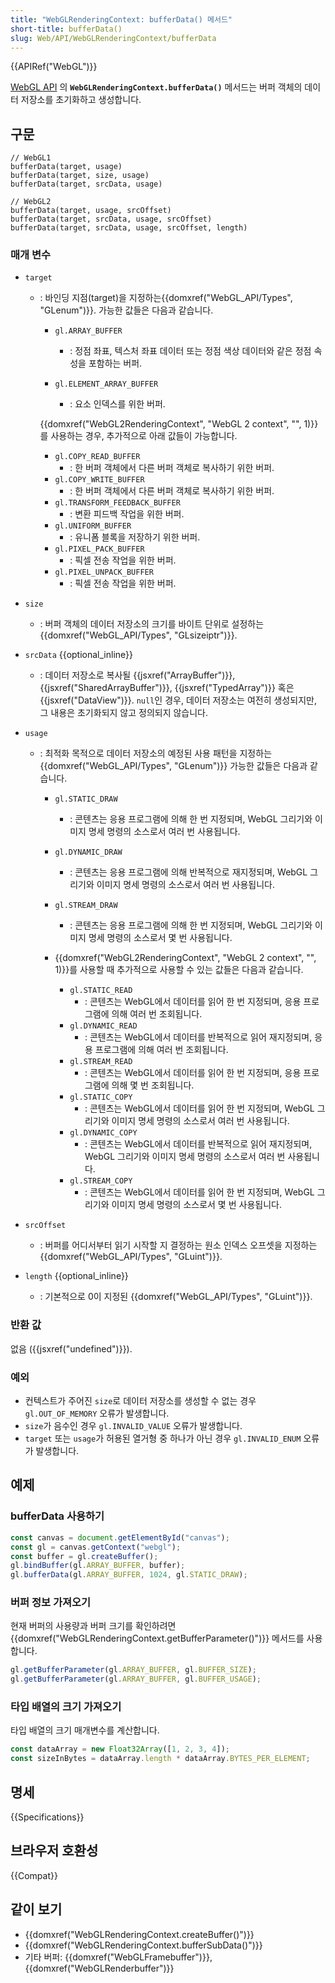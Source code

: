 ```yaml
---
title: "WebGLRenderingContext: bufferData() 메서드"
short-title: bufferData()
slug: Web/API/WebGLRenderingContext/bufferData
---
```


{{APIRef("WebGL")}}

[WebGL API](/en-US/docs/Web/API/WebGL_API) 의 **`WebGLRenderingContext.bufferData()`** 메서드는 버퍼 객체의 데이터 저장소를 초기화하고 생성합니다.

## 구문

```js-nolint
// WebGL1
bufferData(target, usage)
bufferData(target, size, usage)
bufferData(target, srcData, usage)

// WebGL2
bufferData(target, usage, srcOffset)
bufferData(target, srcData, usage, srcOffset)
bufferData(target, srcData, usage, srcOffset, length)
```

### 매개 변수

- `target`

  - : 바인딩 지점(target)을 지정하는{{domxref("WebGL_API/Types", "GLenum")}}. 가능한 값들은 다음과 같습니다.

    - `gl.ARRAY_BUFFER`
      - : 정점 좌표, 텍스처 좌표 데이터 또는 정점 색상 데이터와 같은 정점 속성을 포함하는 버퍼.
    - `gl.ELEMENT_ARRAY_BUFFER`

      - : 요소 인덱스를 위한 버퍼.

    {{domxref("WebGL2RenderingContext", "WebGL 2 context", "", 1)}}를 사용하는 경우, 추가적으로 아래 값들이 가능합니다.

    - `gl.COPY_READ_BUFFER`
      - : 한 버퍼 객체에서 다른 버퍼 객체로 복사하기 위한 버퍼.
    - `gl.COPY_WRITE_BUFFER`
      - : 한 버퍼 객체에서 다른 버퍼 객체로 복사하기 위한 버퍼.
    - `gl.TRANSFORM_FEEDBACK_BUFFER`
      - : 변환 피드백 작업을 위한 버퍼.
    - `gl.UNIFORM_BUFFER`
      - : 유니폼 블록을 저장하기 위한 버퍼.
    - `gl.PIXEL_PACK_BUFFER`
      - : 픽셀 전송 작업을 위한 버퍼.
    - `gl.PIXEL_UNPACK_BUFFER`
      - : 픽셀 전송 작업을 위한 버퍼.

- `size`
  - : 버퍼 객체의 데이터 저장소의 크기를 바이트 단위로 설정하는  {{domxref("WebGL_API/Types", "GLsizeiptr")}}.
- `srcData` {{optional_inline}}
  - : 데이터 저장소로 복사될 {{jsxref("ArrayBuffer")}}, {{jsxref("SharedArrayBuffer")}}, {{jsxref("TypedArray")}} 혹은 {{jsxref("DataView")}}. `null`인 경우, 데이터 저장소는 여전히 생성되지만, 그 내용은 초기화되지 않고 정의되지 않습니다.
- `usage`

  - : 최적화 목적으로 데이터 저장소의 예정된 사용 패턴을 지정하는 {{domxref("WebGL_API/Types", "GLenum")}} 가능한 값들은 다음과 같습니다.

    - `gl.STATIC_DRAW`
      - : 콘텐츠는 응용 프로그램에 의해 한 번 지정되며, WebGL 그리기와 이미지 명세 명령의 소스로서 여러 번 사용됩니다.
    - `gl.DYNAMIC_DRAW`
      - : 콘텐츠는 응용 프로그램에 의해 반복적으로 재지정되며, WebGL 그리기와 이미지 명세 명령의 소스로서 여러 번 사용됩니다.
    - `gl.STREAM_DRAW`
      - :  콘텐츠는 응용 프로그램에 의해 한 번 지정되며, WebGL 그리기와 이미지 명세 명령의 소스로서 몇 번 사용됩니다.
    - {{domxref("WebGL2RenderingContext", "WebGL 2 context", "", 1)}}를 사용할 때 추가적으로 사용할 수 있는 값들은 다음과 같습니다.

      - `gl.STATIC_READ`
        - : 콘텐츠는 WebGL에서 데이터를 읽어 한 번 지정되며, 응용 프로그램에 의해 여러 번 조회됩니다.
      - `gl.DYNAMIC_READ`
        - : 콘텐츠는 WebGL에서 데이터를 반복적으로 읽어 재지정되며, 응용 프로그램에 의해 여러 번 조회됩니다.
      - `gl.STREAM_READ`
        - : 콘텐츠는 WebGL에서 데이터를 읽어 한 번 지정되며, 응용 프로그램에 의해 몇 번 조회됩니다.
      - `gl.STATIC_COPY`
        - : 콘텐츠는 WebGL에서 데이터를 읽어 한 번 지정되며, WebGL 그리기와 이미지 명세 명령의 소스로서 여러 번 사용됩니다.
      - `gl.DYNAMIC_COPY`
        - : 콘텐츠는 WebGL에서 데이터를 반복적으로 읽어 재지정되며, WebGL 그리기와 이미지 명세 명령의 소스로서 여러 번 사용됩니다.
      - `gl.STREAM_COPY`
        - : 콘텐츠는 WebGL에서 데이터를 읽어 한 번 지정되며, WebGL 그리기와 이미지 명세 명령의 소스로서 몇 번 사용됩니다.

- `srcOffset`
  - : 버퍼를 어디서부터 읽기 시작할 지 결정하는 원소 인덱스 오프셋을 지정하는 {{domxref("WebGL_API/Types", "GLuint")}}.
- `length` {{optional_inline}}
  - : 기본적으로 0이 지정된 {{domxref("WebGL_API/Types", "GLuint")}}.

### 반환 값

없음 ({{jsxref("undefined")}}).

### 예외

- 컨텍스트가 주어진 `size`로 데이터 저장소를 생성할 수 없는 경우 `gl.OUT_OF_MEMORY` 오류가 발생합니다. 
- `size`가 음수인 경우 `gl.INVALID_VALUE` 오류가 발생합니다. 
- `target` 또는 `usage`가 허용된 열거형 중 하나가 아닌 경우 `gl.INVALID_ENUM` 오류가 발생합니다.

## 예제

### bufferData 사용하기

```js
const canvas = document.getElementById("canvas");
const gl = canvas.getContext("webgl");
const buffer = gl.createBuffer();
gl.bindBuffer(gl.ARRAY_BUFFER, buffer);
gl.bufferData(gl.ARRAY_BUFFER, 1024, gl.STATIC_DRAW);
```

### 버퍼 정보 가져오기

현재 버퍼의 사용량과 버퍼 크기를 확인하려면
{{domxref("WebGLRenderingContext.getBufferParameter()")}} 메서드를 사용합니다.

```js
gl.getBufferParameter(gl.ARRAY_BUFFER, gl.BUFFER_SIZE);
gl.getBufferParameter(gl.ARRAY_BUFFER, gl.BUFFER_USAGE);
```

### 타입 배열의 크기 가져오기

타입 배열의 크기 매개변수를 계산합니다.

```js
const dataArray = new Float32Array([1, 2, 3, 4]);
const sizeInBytes = dataArray.length * dataArray.BYTES_PER_ELEMENT;
```

## 명세

{{Specifications}}

## 브라우저 호환성

{{Compat}}

## 같이 보기

- {{domxref("WebGLRenderingContext.createBuffer()")}}
- {{domxref("WebGLRenderingContext.bufferSubData()")}}
- 기타 버퍼: {{domxref("WebGLFramebuffer")}}, {{domxref("WebGLRenderbuffer")}}
